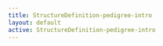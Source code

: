 ```yaml
---
title: StructureDefinition-pedigree-intro
layout: default
active: StructureDefinition-pedigree-intro
---
```


